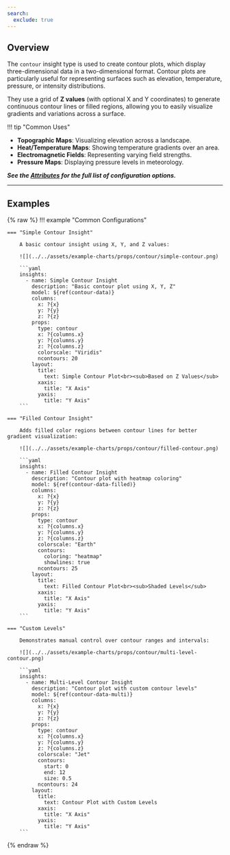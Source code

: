 ```yaml
---
search:
  exclude: true
---
```


<!--start-->

## Overview

The `contour` insight type is used to create contour plots, which display three-dimensional data in a two-dimensional format. Contour plots are particularly useful for representing surfaces such as elevation, temperature, pressure, or intensity distributions.

They use a grid of **Z values** (with optional X and Y coordinates) to generate continuous contour lines or filled regions, allowing you to easily visualize gradients and variations across a surface.

!!! tip "Common Uses"

- **Topographic Maps**: Visualizing elevation across a landscape.
- **Heat/Temperature Maps**: Showing temperature gradients over an area.
- **Electromagnetic Fields**: Representing varying field strengths.
- **Pressure Maps**: Displaying pressure levels in meteorology.

_**See the [Attributes](../configuration/Insight/Props/Contour/#attributes) for the full list of configuration options.**_

---

## Examples

{% raw %}
!!! example "Common Configurations"

    === "Simple Contour Insight"

        A basic contour insight using X, Y, and Z values:

        ![](../../assets/example-charts/props/contour/simple-contour.png)

        ```yaml
        insights:
          - name: Simple Contour Insight
            description: "Basic contour plot using X, Y, Z"
            model: ${ref(contour-data)}
            columns:
              x: ?{x}
              y: ?{y}
              z: ?{z}
            props:
              type: contour
              x: ?{columns.x}
              y: ?{columns.y}
              z: ?{columns.z}
              colorscale: "Viridis"
              ncontours: 20
            layout:
              title:
                text: Simple Contour Plot<br><sub>Based on Z Values</sub>
              xaxis:
                title: "X Axis"
              yaxis:
                title: "Y Axis"
        ```

    === "Filled Contour Insight"

        Adds filled color regions between contour lines for better gradient visualization:

        ![](../../assets/example-charts/props/contour/filled-contour.png)

        ```yaml
        insights:
          - name: Filled Contour Insight
            description: "Contour plot with heatmap coloring"
            model: ${ref(contour-data-filled)}
            columns:
              x: ?{x}
              y: ?{y}
              z: ?{z}
            props:
              type: contour
              x: ?{columns.x}
              y: ?{columns.y}
              z: ?{columns.z}
              colorscale: "Earth"
              contours:
                coloring: "heatmap"
                showlines: true
              ncontours: 25
            layout:
              title:
                text: Filled Contour Plot<br><sub>Shaded Levels</sub>
              xaxis:
                title: "X Axis"
              yaxis:
                title: "Y Axis"
        ```

    === "Custom Levels"

        Demonstrates manual control over contour ranges and intervals:

        ![](../../assets/example-charts/props/contour/multi-level-contour.png)

        ```yaml
        insights:
          - name: Multi-Level Contour Insight
            description: "Contour plot with custom contour levels"
            model: ${ref(contour-data-multi)}
            columns:
              x: ?{x}
              y: ?{y}
              z: ?{z}
            props:
              type: contour
              x: ?{columns.x}
              y: ?{columns.y}
              z: ?{columns.z}
              colorscale: "Jet"
              contours:
                start: 0
                end: 12
                size: 0.5
              ncontours: 24
            layout:
              title:
                text: Contour Plot with Custom Levels
              xaxis:
                title: "X Axis"
              yaxis:
                title: "Y Axis"
        ```

{% endraw %}

<!--end-->

